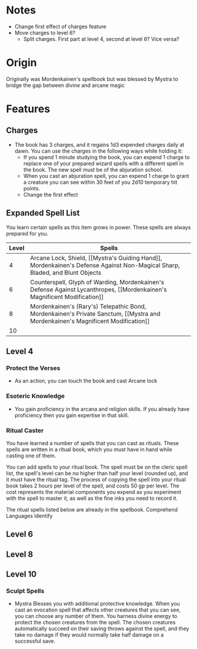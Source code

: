 # Notes
- Change first effect of charges feature
- Move charges to level 6?
	- Split charges. First part at level 4, second at level 6? Vice versa?

# Origin
Originally was Mordenkainen's spellbook but was blessed by Mystra to bridge the gap between divine and arcane magic

# Features
## Charges
- The book has 3 charges, and it regains 1d3 expended charges daily at dawn. You can use the charges in the following ways while holding it:
	- If you spend 1 minute studying the book, you can expend 1 charge to replace one of your prepared wizard spells with a different spell in the book. The new spell must be of the abjuration school.
	- When you cast an abjuration spell, you can expend 1 charge to grant a creature you can see within 30 feet of you 2d10 temporary hit points.
	- Change the first effect

## Expanded Spell List
You learn certain spells as this item grows in power. These spells are always prepared for you.

Level|Spells
---|---
4|Arcane Lock, Shield, [[Mystra's Guiding Hand]], Mordenkainen's Defense Against Non-Magical Sharp, Bladed, and Blunt Objects
6|Counterspell, Glyph of Warding, Mordenkainen's Defense Against Lycanthropes, [[Mordenkainen's Magnificent Modification]]
8|Mordenkainen's (Rary's) Telepathic Bond, Mordenkainen's Private Sanctum, [[Mystra and Mordenkainen's Magnificent Modification]]
10|

## Level 4
### Protect the Verses
- As an action, you can touch the book and cast Arcane lock

### Esoteric Knowledge
- You gain proficiency in the arcana and religion skills. If you already have proficiency then you gain expertise in that skill.

### Ritual Caster
You have learned a number of spells that you can cast as rituals. These spells are written in a ritual book, which you must have in hand while casting one of them.

You can add spells to your ritual book. The spell must be on the cleric spell list, the spell's level can be no higher than half your level (rounded up), and it must have the ritual tag. The process of copying the spell into your ritual book takes 2 hours per level of the spell, and costs 50 gp per level. The cost represents the material components you expend as you experiment with the spell to master it, as well as the fine inks you need to record it.

The ritual spells listed below are already in the spellbook.
	Comprehend Languages
	Identify

## Level 6

## Level 8

## Level 10
### Sculpt Spells
- Mystra Blesses you with additional protective knowledge. When you cast an evocation spell that affects other creatures that you can see, you can choose any number of them. You harness divine energy to protect the chosen creatures from the spell. The chosen creatures automatically succeed on their saving throws against the spell, and they take no damage if they would normally take half damage on a successful save.